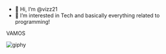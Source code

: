 
- 👋 Hi, I’m @vizz21
- 👀 I’m interested in Tech and basically everything related to programming!

VAMOS 

![giphy](https://user-images.githubusercontent.com/90259834/132358702-e68afafd-230f-4afc-92a3-47b5224942db.gif)



<!---
vizz21/vizz21 is a ✨ special ✨ repository because its `README.md` (this file) appears on your GitHub profile.
You can click the Preview link to take a look at your changes.
--->
